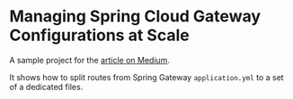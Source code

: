 # Managing Spring Cloud Gateway Configurations at Scale

A sample project for the [article on Medium](https://medium.com/@supermegapotter/managing-spring-cloud-gateway-configurations-at-scale-74db451e4e64).

It shows how to split routes from Spring Gateway `application.yml` to a set of a dedicated files.
